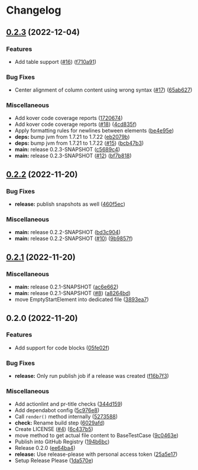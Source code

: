 # Changelog

## [0.2.3](https://github.com/paulschuberth/mdgen/compare/v0.2.2...v0.2.3) (2022-12-04)


### Features

* Add table support ([#16](https://github.com/paulschuberth/mdgen/issues/16)) ([f710a91](https://github.com/paulschuberth/mdgen/commit/f710a918996651f8b7431b0fdab9cb472627546b))


### Bug Fixes

* Center alignment of column content using wrong syntax ([#17](https://github.com/paulschuberth/mdgen/issues/17)) ([65ab627](https://github.com/paulschuberth/mdgen/commit/65ab627a0510a7a51fd360a1efcb2a78d4e9083f))


### Miscellaneous

* Add kover code coverage reports ([1720674](https://github.com/paulschuberth/mdgen/commit/1720674deb9bf741794cc3a8b57749bd81f2755f))
* Add kover code coverage reports ([#18](https://github.com/paulschuberth/mdgen/issues/18)) ([4cd835f](https://github.com/paulschuberth/mdgen/commit/4cd835ffa0abc0bc01fdd430c5b97ebadc83bbb9))
* Apply formatting rules for newlines between elements ([be4e95e](https://github.com/paulschuberth/mdgen/commit/be4e95e60fded5ffc72c55f63ba3b4226da2013b))
* **deps:** bump jvm from 1.7.21 to 1.7.22 ([eb2079b](https://github.com/paulschuberth/mdgen/commit/eb2079b8fc7e211a81ea6556eb118e1962abe943))
* **deps:** bump jvm from 1.7.21 to 1.7.22 ([#15](https://github.com/paulschuberth/mdgen/issues/15)) ([bcb47b3](https://github.com/paulschuberth/mdgen/commit/bcb47b3155dc84588b756f81c8ffa9b7a90b6188))
* **main:** release 0.2.3-SNAPSHOT ([c5689c4](https://github.com/paulschuberth/mdgen/commit/c5689c41f78ff1f5ef7785f715bdf7724a2121af))
* **main:** release 0.2.3-SNAPSHOT ([#12](https://github.com/paulschuberth/mdgen/issues/12)) ([bf7b818](https://github.com/paulschuberth/mdgen/commit/bf7b818ebb232757c8038e1293fe67516d14c41a))

## [0.2.2](https://github.com/paulschuberth/mdgen/compare/v0.2.1...v0.2.2) (2022-11-20)


### Bug Fixes

* **release:** publish snapshots as well ([460f5ec](https://github.com/paulschuberth/mdgen/commit/460f5ec8a88dae743923fafc46314b755fb05912))


### Miscellaneous

* **main:** release 0.2.2-SNAPSHOT ([bd3c904](https://github.com/paulschuberth/mdgen/commit/bd3c904cfda841968ff2f4ed1f43222981d97152))
* **main:** release 0.2.2-SNAPSHOT ([#10](https://github.com/paulschuberth/mdgen/issues/10)) ([9b9857f](https://github.com/paulschuberth/mdgen/commit/9b9857f45075dfa5b908ba734590173e093758b4))

## [0.2.1](https://github.com/paulschuberth/mdgen/compare/v0.2.0...v0.2.1) (2022-11-20)


### Miscellaneous

* **main:** release 0.2.1-SNAPSHOT ([ac6e662](https://github.com/paulschuberth/mdgen/commit/ac6e662ffac38cb5b558e7f410cf0c4002bad79a))
* **main:** release 0.2.1-SNAPSHOT ([#8](https://github.com/paulschuberth/mdgen/issues/8)) ([a8264bd](https://github.com/paulschuberth/mdgen/commit/a8264bdebb7ecba40cd2d6bb57ddeda996413f55))
* move EmptyStartElement into dedicated file ([3893ea7](https://github.com/paulschuberth/mdgen/commit/3893ea7297876cdf9affe870dfdc1568d34ae431))

## 0.2.0 (2022-11-20)


### Features

* Add support for code blocks ([05fe02f](https://github.com/paulschuberth/mdgen/commit/05fe02fa6469ed06cf9f87aedb90709d99ea75a1))


### Bug Fixes

* **release:** Only run publish job if a release was created ([f16b7f3](https://github.com/paulschuberth/mdgen/commit/f16b7f381930a60273a54557f01eb4f046bdf78d))


### Miscellaneous

* Add actionlint and pr-title checks ([344d159](https://github.com/paulschuberth/mdgen/commit/344d159287293af57f85ed15f872696d93a8d4e0))
* Add dependabot config ([5c976e8](https://github.com/paulschuberth/mdgen/commit/5c976e8712ffa0931c1f54108b9911a0356c7494))
* Call `render()` method internally ([5273588](https://github.com/paulschuberth/mdgen/commit/52735888aa0766fb565a9830a0c6d59212eef04c))
* **check:** Rename build step ([6029afd](https://github.com/paulschuberth/mdgen/commit/6029afd260f04a03df1c08588970a42dd93b43cc))
* Create LICENSE ([#4](https://github.com/paulschuberth/mdgen/issues/4)) ([6c437b5](https://github.com/paulschuberth/mdgen/commit/6c437b57c40fb9490d40bab4e8d61143cd905de5))
* move method to get actual file content to BaseTestCase ([9c0463e](https://github.com/paulschuberth/mdgen/commit/9c0463e3a5ae2e2ceff7503ee6edec4daebc597b))
* Publish into GitHub Registry ([194b6bc](https://github.com/paulschuberth/mdgen/commit/194b6bc35d80c53361b6478bea81771ca00cddad))
* Release 0.2.0 ([ee64ba4](https://github.com/paulschuberth/mdgen/commit/ee64ba4882a670fe95575229d8edd84c2712a254))
* **release:** Use release-please with personal access token ([25a5e17](https://github.com/paulschuberth/mdgen/commit/25a5e178529ace87ea3e788d536959b6918bf5d9))
* Setup Release Please ([1da570e](https://github.com/paulschuberth/mdgen/commit/1da570eaef2c02e82cf2cf03432500048cb28cd0))
